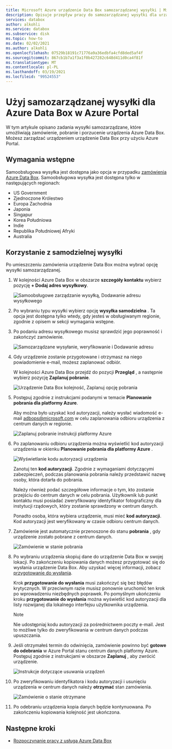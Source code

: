 ```yaml
---
title: Microsoft Azure urządzenie Data Box samozarządzanej wysyłki | Microsoft Docs danych
description: Opisuje przepływ pracy do samozarządzanej wysyłki dla urządzeń Azure Data Box
services: databox
author: alkohli
ms.service: databox
ms.subservice: disk
ms.topic: how-to
ms.date: 02/02/2021
ms.author: alkohli
ms.openlocfilehash: 07529b18191c71776a9a36edbfa4cfd8ded5af4f
ms.sourcegitcommit: 867cb1b7a1f3a1f0b427282c648d411d0ca4f81f
ms.translationtype: MT
ms.contentlocale: pl-PL
ms.lasthandoff: 03/19/2021
ms.locfileid: "99524553"
---
```

# <a name="use-self-managed-shipping-for-azure-data-box-in-the-azure-portal"></a>Użyj samozarządzanej wysyłki dla Azure Data Box w Azure Portal

W tym artykule opisano zadania wysyłki samozarządzane, które umożliwiają zamówienie, pobranie i porzucenie urządzenia Azure Data Box. Możesz zarządzać urządzeniem urządzenie Data Box przy użyciu Azure Portal.

## <a name="prerequisites"></a>Wymagania wstępne

Samoobsługowa wysyłka jest dostępna jako opcja w przypadku [zamówienia Azure Data Box](data-box-deploy-ordered.md). Samoobsługowa wysyłka jest dostępna tylko w następujących regionach:

* US Government
* Zjednoczone Królestwo
* Europa Zachodnia
* Japonia
* Singapur
* Korea Południowa
* Indie
* Republika Południowej Afryki
* Australia

## <a name="use-self-managed-shipping"></a>Korzystanie z samodzielnej wysyłki

Po umieszczeniu zamówienia urządzenie Data Box można wybrać opcję wysyłki samozarządzanej.

1. W kolejności Azure Data Box w obszarze **szczegóły kontaktu** wybierz pozycję **+ Dodaj adres wysyłkowy**.
 
   ![Samoobsługowe zarządzanie wysyłką, Dodawanie adresu wysyłkowego](media\data-box-portal-customer-managed-shipping\choose-self-managed-shipping-1.png)

2. Po wybraniu typu wysyłki wybierz opcję **wysyłka samodzielna** . Ta opcja jest dostępna tylko wtedy, gdy jesteś w obsługiwanym regionie, zgodnie z opisem w sekcji wymagania wstępne.

3. Po podaniu adresu wysyłkowego musisz sprawdzić jego poprawność i zakończyć zamówienie.

   ![Samozarządzane wysyłanie, weryfikowanie i Dodawanie adresu](media\data-box-portal-customer-managed-shipping\choose-self-managed-shipping-2.png)

4. Gdy urządzenie zostanie przygotowane i otrzymasz na niego powiadomienie e-mail, możesz zaplanować odbiór.

   W kolejności Azure Data Box przejdź do pozycji **Przegląd** , a następnie wybierz pozycję **Zaplanuj pobranie**.

   ![Urządzenie Data Box kolejność, Zaplanuj opcję pobrania](media\data-box-portal-customer-managed-shipping\data-box-portal-schedule-pickup-01.png)

5. Postępuj zgodnie z instrukcjami podanymi w temacie **Planowanie pobrania dla platformy Azure**.

   Aby można było uzyskać kod autoryzacji, należy wysłać wiadomość e-mail [adbops@microsoft.com](mailto:adbops@microsoft.com) w celu zaplanowania odbioru urządzenia z centrum danych w regionie.

   ![Zaplanuj pobranie instrukcji platformy Azure](media\data-box-portal-customer-managed-shipping\data-box-portal-schedule-pickup-email-01.png)

6. Po zaplanowaniu odbioru urządzenia można wyświetlić kod autoryzacji urządzenia w okienku **Planowanie pobrania dla platformy Azure** .

   ![Wyświetlanie kodu autoryzacji urządzenia](media\data-box-portal-customer-managed-shipping\data-box-portal-auth-01b.png)

   Zanotuj ten **kod autoryzacji**. Zgodnie z wymaganiami dotyczącymi zabezpieczeń, podczas planowania pobrania należy przedstawić nazwę osoby, która dotarła do pobrania.

   Należy również podać szczegółowe informacje o tym, kto zostanie przejściu do centrum danych w celu pobrania. Użytkownik lub punkt kontaktu musi posiadać zweryfikowany identyfikator fotograficzny dla instytucji rządowych, który zostanie sprawdzony w centrum danych.

   Ponadto osoba, która wybiera urządzenie, musi mieć **kod autoryzacji**. Kod autoryzacji jest weryfikowany w czasie odbioru centrum danych.

7. Zamówienie jest automatycznie przenoszone do stanu **pobrania** , gdy urządzenie zostało pobrane z centrum danych.

    ![Zamówienie w stanie pobrania](media\data-box-portal-customer-managed-shipping\data-box-portal-picked-up-boxed-01.png)

8. Po wybraniu urządzenia skopiuj dane do urządzenie Data Box w swojej lokacji. Po zakończeniu kopiowania danych możesz przygotować się do wysłania urządzenie Data Box. Aby uzyskać więcej informacji, zobacz [przygotowanie do wysłania](data-box-deploy-picked-up.md#prepare-to-ship).

   Krok **przygotowanie do wysłania** musi zakończyć się bez błędów krytycznych. W przeciwnym razie musisz ponownie uruchomić ten krok po wprowadzeniu niezbędnych poprawek. Po pomyślnym ukończeniu kroku **przygotowanie do wysłania** można wyświetlić kod autoryzacji dla listy rozwijanej dla lokalnego interfejsu użytkownika urządzenia.

   > [!NOTE]
   > Nie udostępniaj kodu autoryzacji za pośrednictwem poczty e-mail. Jest to możliwe tylko do zweryfikowania w centrum danych podczas upuszczania.

9. Jeśli otrzymałeś termin do odwinięcia, zamówienie powinno być **gotowe do odebrania** w Azure Portal stanu centrum danych platformy Azure. Postępuj zgodnie z instrukcjami w obszarze **Zaplanuj** , aby zwrócić urządzenie.

   ![Instrukcje dotyczące usuwania urządzeń](media\data-box-portal-customer-managed-shipping\data-box-portal-received-complete-02b.png)

10. Po zweryfikowaniu identyfikatora i kodu autoryzacji i usunięciu urządzenia w centrum danych należy **otrzymać** stan zamówienia.

    ![Zamówienie o stanie otrzymane](media\data-box-portal-customer-managed-shipping\data-box-portal-received-complete-01.png)

11. Po odebraniu urządzenia kopia danych będzie kontynuowana. Po zakończeniu kopiowania kolejność jest ukończona.

## <a name="next-steps"></a>Następne kroki

* [Rozpoczynanie pracy z usługą Azure Data Box](data-box-quickstart-portal.md)
